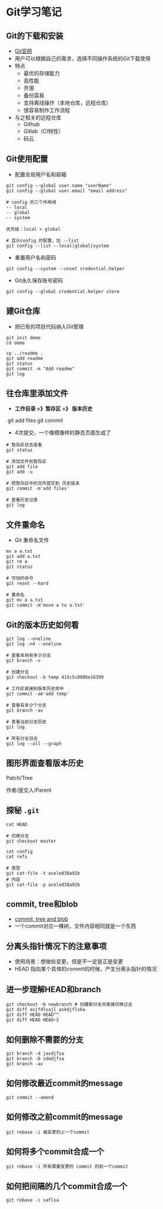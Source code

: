 # Git学习笔记

## Git的下载和安装

- [Git官网](https://git-scm.com/)
- 用户可以根据自己的需求，选择不同操作系统的Git下载使用
- 特点
  - 最优的存储能力
  - 高性能
  - 开源
  - 备份容易
  - 支持离线操作（本地仓库，远程仓库）
  - 很容易制作工作流程
- 与之相关的远程仓库
  - Github
  - Gitlab（CI特性）
  - 码云

## Git使用配置

- 配置全局用户名和邮箱

```
git config --global user.name "userName"
git config --global user.email "email address"

# config 的三个作用域
-- local
-- global
-- system

优先级：local > global

# 显示config 的配置，加 --list
git config --list --local|global|system
```

- 重置用户名和密码

```
git config --system --unset credential.helper
```

- Git永久保存账号密码

```
git config --global credential.helper store
```

## 建Git仓库

- 把已有的项目代码纳入Git管理

```
git init demo
cd demo

cp ../readme .
git add readme
git status
git commit -m "Add readme"
git log
```

## 往仓库里添加文件

- **工作目录 =》暂存区 =》 版本历史**

​             git add files    git commit

- 4次提交，一个像模像样的静态页面生成了

```
# 暂存区状态查看
git status

# 添加文件到暂存区
git add file
git add -u

# 把暂存区中的文件提交到 历史版本
git commit -m'add files'

# 查看历史记录
git log
```

## 文件重命名

- Git 重命名文件

```
mv a a.txt
git add a.txt
git rm a
git status

# 可怕的命令
git reset --hard

# 重命名
git mv a a.txt
git commit -m'move a to a.txt'
```

## Git的版本历史如何看

```
git log --oneline
git log -n4 --oneline

# 查看本地有多少分支
git branch -v

# 创建分支
git checkout -b temp 415c5c8086e16399

# 工作区直接到版本历史库中
git commit -am'add temp'

# 查看有多少个分支
git branch -av

# 查看当前分支历史
git log

# 所有分支日志
git log --all --graph
```

## 图形界面查看版本历史

Patch/Tree

作者/提交人/Parent

## 探秘 `.git`

```
cat HEAD

# 切换分支
git checkout master

cat config
cat refs

# 类型
git cat-file -t aceled38a92b
# 内容
git cat-file -p aceled38a92b
```

## commit, tree和blob

- [commit, tree and blob](https://blog.csdn.net/liyazhen2011/article/details/89428602)
- 一个commit对应一棵树，文件内容相同就是一个东西

## 分离头指针情况下的注意事项

- 使用场景：想做些变更，但是不一定是正是变更
- HEAD 指向某个具体的commit的时候，产生分离头指针的情况

## 进一步理解HEAD和branch

```
git checkout -b newbranch # 创建新分支并直接切换过去
git diff asjfdlsajl askdjflska
git diff HEAD HEAD^^
git diff HEAD HEAD~2
```

## 如何删除不需要的分支

```
git branch -d jasdjfsa
git branch -D sdadjfsa
git branch -av
```

## 如何修改最近commit的message

```
git commit --amend
```

## 如何修改之前commit的message

```
git rebase -i 被变更的上一个commit
```

## 如何将多个commit合成一个

```
git rebase -i 所有需要变更的 commit 的前一个commit
```

## 如何把间隔的几个commit合成一个

```
git rebase -i saflsa
```


